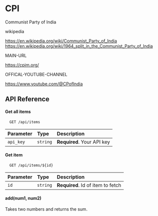 
# CPI

Communist Party of India

wikipedia

https://en.wikipedia.org/wiki/Communist_Party_of_India
https://en.wikipedia.org/wiki/1964_split_in_the_Communist_Party_of_India

MAIN-URL

https://cpim.org/

OFFICAL-YOUTUBE-CHANNEL

https://www.youtube.com/@CPofIndia


## API Reference

#### Get all items

```http
  GET /api/items
```

| Parameter | Type     | Description                |
| :-------- | :------- | :------------------------- |
| `api_key` | `string` | **Required**. Your API key |

#### Get item

```http
  GET /api/items/${id}
```

| Parameter | Type     | Description                       |
| :-------- | :------- | :-------------------------------- |
| `id`      | `string` | **Required**. Id of item to fetch |

#### add(num1, num2)

Takes two numbers and returns the sum.

